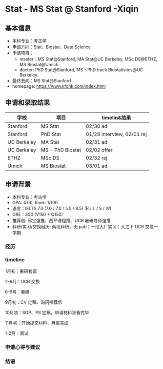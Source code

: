 # Stat - MS Stat @ Stanford  -Xiqin
## 基本信息
- 本科专业：考古学
- 申请方向：Stat，Biostat，Data Science
- 申请项目：
    - master：MS Stat@Stanford, MA Stat@UC Berkeley, MSc DS@ETHZ, MS Biostat@Umich.
    - docter: PhD Stat@Stanford, MS - PhD track Biostatistics@UC Berkeley.
- 最终去向：MS Stat@Stanford
- homepage: https://www.kfchk.com/index.html

## 申请和录取结果

|学校|项目|timelin&结果|
|---|----|-----|
|Stanford|MS Stat|02/30 ad|
|Stanford|PhD Stat|01/28 interview, 02/01 rej|
|UC Berkeley|MA Stat|02/31 ad|
|UC Berkeley|MS - PhD Biostat|02/02 offer|
|ETHZ|MSc DS|02/32 rej|
|Umich|MS Biostat|03/01 ad|

## 申请背景

- 本科专业：考古学
- GPA: 4.00, Rank: 1/100
- 语言：IELTS 7.0 (7.0 / 7.0 / 5.5 / 8.5) (R / L / S / W)
- GRE：300 (V150 + Q150)
- 推荐信: 邱宝强推、西芹课程推、UCB 暑研导师强推
- 科研/实习/交换经历: 两段科研，无 pub；一段大厂实习；大三下 UCB 交换一学期
### 经历

### timeline

1月初：暑研套瓷

2-6月：UCB 交换

6-9月：暑研

9月初：CV 定稿、询问推荐信

10月初：SOP、PS 定稿，申请材料准备完毕

11月初：开始提交材料，月底完成

1-2月：面试

### 申请心得与建议

### 结语
